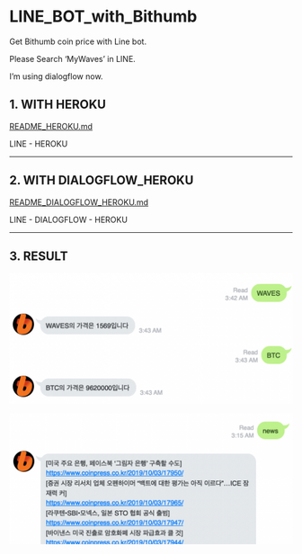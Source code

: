 # LINE_BOT_with_Bithumb



Get Bithumb coin price with Line bot.

Please Search ‘MyWaves’ in LINE.

I’m using dialogflow now.



## 1. WITH HEROKU



[README_HEROKU.md](README_HEROKU.md)



LINE - HEROKU 



---



## 2. WITH DIALOGFLOW_HEROKU

[README_DIALOGFLOW_HEROKU.md](./README_DIALOGFLOW_HEROKU.md)



LINE - DIALOGFLOW - HEROKU





---



## 3. RESULT

![result](./result/result1.png)

![result](./result/result2.png)